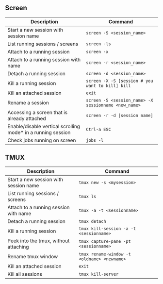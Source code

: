 
## Screen

| Description 				| Command 				|
|---------------------------------------|---------------------------------------|
| Start a new session with session name | `screen -S <session_name>`		|
| List running sessions / screens	      | `screen -ls`				|
| Attach to a running session		        | `screen -x`				|
| Attach to a running session with name	| `screen -r <session_name>`		|
| Detach a running session		          | `screen -d <session_name>`		|
| Kill a running session                | `screen -X -S [session # you want to kill] kill` |
| Kill an attached session                | `exit` |
| Rename a session                | `screen -S <session_name> -X sessionname <new_name>` |
| Accessing a screen that is already attached | `screen -r -d [session name]` |
| Enable/disable vertical scrolling mode* in a running session		| `Ctrl-a ESC`		|
| Check jobs running on screen | `jobs -l` |


## TMUX


| Description 				| Command 				|
|---------------------------------------|---------------------------------------|
| Start a new session with session name | `tmux new -s <mysession>`		|
| List running sessions / screens	      | `tmux ls`				|
| Attach to a running session with name	| `tmux -a -t <sessionname>`		|
| Detach a running session		          | `tmux detach`		|
| Kill a running session                | `tmux kill-session -a -t  <sessionname>` |
| Peek into the tmux, without attaching | `tmux capture-pane -pt <sessionname>` |
| Rename tmux window |  `tmux rename-window -t <oldname> <newname>`|
| Kill an attached session                | `exit` |
| Kill all sessions             | `tmux kill-server` |

